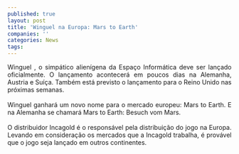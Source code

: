 ```yaml
---
published: true
layout: post
title: 'Winguel na Europa: Mars to Earth'
companies: ''
categories: News
tags: 
---
```

<div style="TEXT-ALIGN: justify">Winguel
, o simp&aacute;tico alien&iacute;gena da Espa&ccedil;o Inform&aacute;tica
 deve ser lan&ccedil;ado oficialmente. O lan&ccedil;amento acontecer&aacute; em poucos dias na Alemanha, Austria e Su&iacute;&ccedil;a. Tamb&eacute;m est&aacute; previsto o lan&ccedil;amento para o Reino Unido nas pr&oacute;ximas semanas.<br /><br />Winguel ganhar&aacute; um novo nome para o mercado europeu: Mars to Earth. E na Alemanha se chamar&aacute; Mars to Earth: Besuch vom Mars.<br /><br />O distribuidor Incagold &eacute; o respons&aacute;vel pela distribui&ccedil;&atilde;o do jogo na Europa. Levando em considera&ccedil;&atilde;o os mercados que a Incagold trabalha, &eacute; prov&aacute;vel que o jogo seja lan&ccedil;ado em outros continentes.
